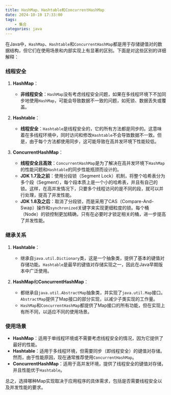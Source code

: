 ```yaml
---
title: HashMap、Hashtable和ConcurrentHashMap
date: 2024-10-10 17:33:00
tags:
	- 集合
categories: java
---
```

在Java中，`HashMap`、`Hashtable`和`ConcurrentHashMap`都是用于存储键值对的数据结构，但它们在使用场景和内部实现上有显著的区别。下面是对这些区别的详细解释：

### 线程安全

1. **HashMap**：
   - **非线程安全**：`HashMap`没有考虑线程安全问题，如果在多线程环境下不加同步地使用`HashMap`，可能会导致数据不一致的问题，如死锁、数据丢失或覆盖。

2. **Hashtable**：
   - **线程安全**：`Hashtable`是线程安全的，它的所有方法都是同步的。这意味着在多线程环境中，同时访问和修改`Hashtable`不会导致数据不一致。但是，由于每个方法都使用同步，这可能导致在高并发环境下性能较低。

3. **ConcurrentHashMap**：
   - **线程安全且高效**：`ConcurrentHashMap`是为了解决在高并发环境下`HashMap`的性能问题和`Hashtable`的同步性能瓶颈而设计的。
   - **JDK 1.7及之前**：使用分段锁（Segment Lock）机制，将整个哈希表分为多个段（Segment），每个段本质上是一个小的哈希表，并且有自己的锁。这样，在高并发情况下，只要多个线程访问的是不同的段，就可以并行处理，提高了并发性能。
   - **JDK 1.8及之后**：取消了分段锁，而是采用了CAS（Compare-And-Swap）操作和`synchronized`关键字来实现更细粒度的锁。每个桶（Node）的锁控制更加精确，只有在必要时才锁定相关的桶，进一步提高了并发性能。

### 继承关系

1. **Hashtable**：
   - 继承自`java.util.Dictionary`类，这是一个抽象类，提供了基本的键值对存储功能。`Hashtable`是最早的键值对存储实现之一，因此在Java早期版本中广泛使用。

2. **HashMap**和**ConcurrentHashMap**：
   - 都继承自`java.util.AbstractMap`抽象类，并实现了`java.util.Map`接口。`AbstractMap`提供了Map接口的部分实现，以减少子类实现的工作量。
   - `HashMap`和`ConcurrentHashMap`都提供了Map接口的所有功能，但在实现上有所不同，以适应不同的使用场景。

### 使用场景

- **HashMap**：适用于单线程环境或不需要考虑线程安全的情况，因为它提供了最好的性能。
- **Hashtable**：适用于多线程环境，但需要同步（即线程安全）的键值对存储。然而，由于性能原因，现在通常推荐使用`ConcurrentHashMap`。
- **ConcurrentHashMap**：适用于高并发环境，提供了线程安全的键值对存储，并且性能优于`Hashtable`。

总之，选择哪种Map实现取决于应用程序的具体需求，包括是否需要线程安全以及并发性能的要求。